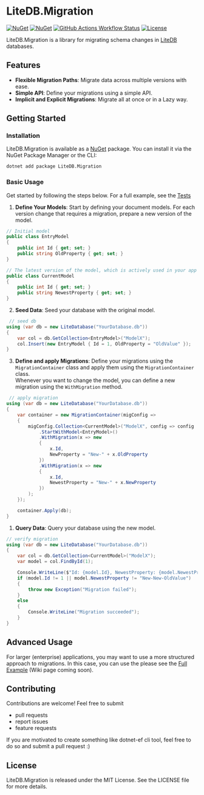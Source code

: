 # LiteDB.Migration
    
[![NuGet](https://img.shields.io/nuget/v/LiteDB.Migration.svg)](https://www.nuget.org/packages/LiteDB.Migration/)
[![NuGet](https://img.shields.io/nuget/dt/LiteDB.Migration.svg)](https://www.nuget.org/packages/LiteDB.Migration/)
[![GitHub Actions Workflow Status](https://img.shields.io/github/actions/workflow/status/JKamsker/LiteDB.Migration/dotnet.yml)](https://github.com/JKamsker/LiteDB.Migration/actions/workflows/dotnet.yml)
[![License](https://img.shields.io/github/license/JKamsker/LiteDB.Migration.svg)](https://github.com/JKamsker/LiteDB.Migration/blob/master/LICENSE)


LiteDB.Migration is a library for migrating schema changes in [LiteDB](https://github.com/mbdavid/litedb) databases. 

## Features

- **Flexible Migration Paths**: Migrate data across multiple versions with ease.
- **Simple API**: Define your migrations using a simple API.
- **Implicit and Explicit Migrations**: Migrate all at once or in a Lazy way.

## Getting Started

### Installation

LiteDB.Migration is available as a [NuGet](https://www.nuget.org/packages/LiteDB.Migration/) package. You can install it via the NuGet Package Manager or the CLI:

```bash
dotnet add package LiteDB.Migration
```

### Basic Usage

Get started by following the steps below. 
For a full example, see the [Tests](https://github.com/JKamsker/LiteDb.Migration/blob/master/LiteDb.Migration.Tests/MigrationContainerTests/Test1/MigrationContainerTest.cs#L14)

1. **Define Your Models**: Start by defining your document models. For each version change that requires a migration, prepare a new version of the model.

```csharp
// Initial model
public class EntryModel
{
    public int Id { get; set; }
    public string OldProperty { get; set; }
}

// The latest version of the model, which is actively used in your app
public class CurrentModel
{
    public int Id { get; set; }
    public string NewestProperty { get; set; }
}
```

2. **Seed Data**: Seed your database with the original model.

```csharp
 // seed db
using (var db = new LiteDatabase("YourDatabase.db"))
{
    var col = db.GetCollection<EntryModel>("ModelX");
    col.Insert(new EntryModel { Id = 1, OldProperty = "OldValue" });
}
```

3. **Define and apply Migrations**: Define your migrations using the `MigrationContainer` class and apply them using the `MigrationContainer` class.<br/>
Whenever you want to change the model, you can define a new migration using the `WithMigration` method. 

```csharp
 // apply migration
using (var db = new LiteDatabase("YourDatabase.db"))
{
    var container = new MigrationContainer(migConfig =>
    {
        migConfig.Collection<CurrentModel>("ModelX", config => config
            .StartWithModel<EntryModel>()
            .WithMigration(x => new
            {
                x.Id,
                NewProperty = "New-" + x.OldProperty
            })
            .WithMigration(x => new
            {
                x.Id,
                NewestProperty = "New-" + x.NewProperty
            })
        );
    });

    container.Apply(db);
}
```

1. **Query Data**: Query your database using the new model.

```csharp
// verify migration
using (var db = new LiteDatabase("YourDatabase.db"))
{
    var col = db.GetCollection<CurrentModel>("ModelX");
    var model = col.FindById(1);

    Console.WriteLine($"Id: {model.Id}, NewestProperty: {model.NewestProperty}");
    if (model.Id != 1 || model.NewestProperty != "New-New-OldValue")
    {
        throw new Exception("Migration failed");
    }
    else
    {
        Console.WriteLine("Migration succeeded");
    }
}
```
## Advanced Usage
For larger (enterprise) applications, you may want to use a more structured approach to migrations. In this case, you can use the please see the [Full Example](https://github.com/JKamsker/LiteDb.Migration/blob/master/LiteDb.Migration.Tests/MigrationContainerTests/Test1/MigrationContainerTest.cs#L14) (Wiki page coming soon).

## Contributing

Contributions are welcome! 
Feel free to submit 
- pull requests
- report issues
- feature requests

If you are motivated to create something like dotnet-ef cli tool, feel free to do so and submit a pull request :)


## License

LiteDB.Migration is released under the MIT License. See the LICENSE file for more details.